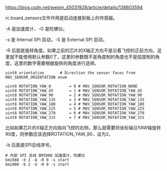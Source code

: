 https://blog.csdn.net/weixin_45031928/article/details/138603594


rc.board_sensors文件作用是启动连接到板上的传感器。

-A 是加速度计，-G 是陀螺仪。

-s 是 Internal SPI 启动，-S 是 External SPI 启动。

-R 后面是旋转角度。如果之前的芯片的X轴正方向不是沿着飞控的正前方向。这里就不能使用默认参数0了，这里的参数既不是角度制的角度也不是弧度制的角度，这里的数字需要根据旋转的角度进行选择。

```
uint8 orientation		# Direction the sensor faces from MAV_SENSOR_ORIENTATION enum

uint8 ROTATION_YAW_0		= 0 # MAV_SENSOR_ROTATION_NONE
uint8 ROTATION_YAW_45		= 1 # MAV_SENSOR_ROTATION_YAW_45
uint8 ROTATION_YAW_90		= 2 # MAV_SENSOR_ROTATION_YAW_90
uint8 ROTATION_YAW_135		= 3 # MAV_SENSOR_ROTATION_YAW_135
uint8 ROTATION_YAW_180		= 4 # MAV_SENSOR_ROTATION_YAW_180
uint8 ROTATION_YAW_225		= 5 # MAV_SENSOR_ROTATION_YAW_225
uint8 ROTATION_YAW_270		= 6 # MAV_SENSOR_ROTATION_YAW_270
uint8 ROTATION_YAW_315		= 7 # MAV_SENSOR_ROTATION_YAW_315

```

比如如果芯片的X轴正方向指向飞控的右侧，那么就需要将坐标轴沿YAW轴旋转90度，则参数应该选择ROTATION_YAW_90，设为2。

-b 后面是SPI总线序号。
```
# 内部 SPI 总线 BMI088 加速度计、陀螺仪
bmi088 -b 2 -A -R 0 -s start
bmi088 -b 2 -G -R 0 -s start
```
